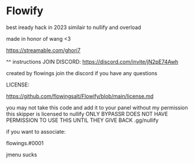 # Flowify
best iready hack in 2023
similair to nullify and overload

made in honor of wang <3



https://streamable.com/ghori7

^^ instructions
JOIN DISCORD:
https://discord.com/invite/jN2pE74Awh

created by flowings join the discord if you have any questions

LICENSE:

https://github.com/flowingsalt/Flowify/blob/main/license.md

you may not take this code and add it to your panel without my permission 
this skipper is licensed to nullify ONLY 
BYPASSR DOES NOT HAVE PERMISSION TO USE THIS UNTIL THEY GIVE BACK .gg/nullify

if you want to associate:

flowings.#0001

jmenu sucks

